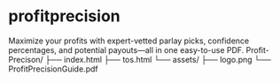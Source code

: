 # profitprecision
Maximize your profits with expert-vetted parlay picks, confidence percentages, and potential payouts—all in one easy-to-use PDF.
Profit-Precison/
├── index.html
├── tos.html
└── assets/
    ├── logo.png
    └── ProfitPrecisionGuide.pdf
